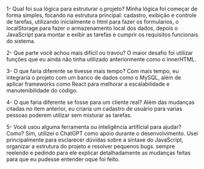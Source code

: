 1- Qual foi sua lógica para estruturar o projeto?
  Minha lógica foi começar de forma simples, focando na estrutura principal: cadastro, exibição e controle de tarefas, utilizando inicialmente o html para fazer os formularios, 
  o localStorage para fazer o armazenamento local dos dados, depois o JavaScript para montar e exibir as tarefas e cumprir os requisitos funcionais do sistema.

2- Que parte você achou mais difícil ou travou? 
  O maior desafio foi utilizar funções que eu ainda não tinha utilizado anteriormente como o innerHTML.

3- O que faria diferente se tivesse mais tempo? 
  Com mais tempo, eu integraria o projeto com um banco de dados como o MySQL, além de aplicar frameworks como React para melhorar a escalabilidade e manutenibilidade do código.

4- O que faria diferente se fosse para um cliente real?
  Além das mudanças citadas no item anterior, eu criaria um cadastro de usuário para varias pessoas poderem utilizar sem misturar as tarefas.

5- Você usou alguma ferramenta ou inteligência artificial para ajudar? Como?
  Sim, utilizei o ChatGPT como apoio durante o desenvolvimento. Usei principalmente para esclarecer dúvidas sobre a sintaxe do JavaScript, organizar a estrutura do projeto e
  resolver pequenos bugs. sempre reelendo e pedindo para ele explicar detalhadamente as mudanças feitas para que eu pudesse entender oque foi feito.
